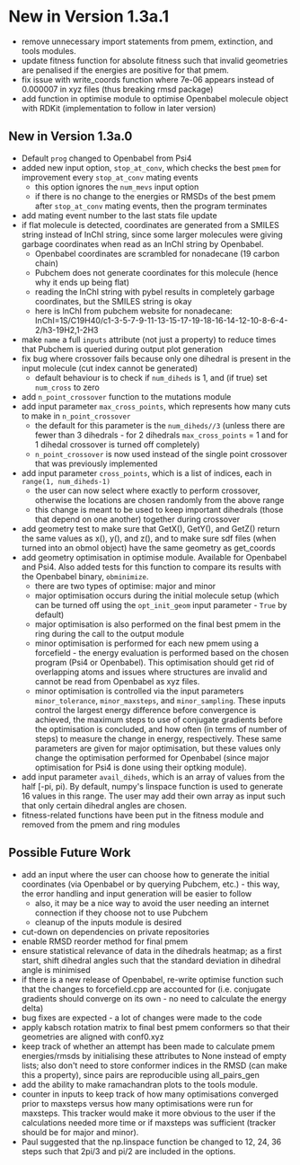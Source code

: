 # New in Version 1.3a.1

* remove unnecessary import statements from pmem, extinction, and tools modules.
* update fitness function for absolute fitness such that invalid geometries are penalised if the energies are positive for that pmem.
* fix issue with write_coords function where 7e-06 appears instead of 0.000007 in xyz files (thus breaking rmsd package)
* add function in optimise module to optimise Openbabel molecule object with RDKit (implementation to follow in later version)

## New in Version 1.3a.0

* Default `prog` changed to Openbabel from Psi4
* added new input option, `stop_at_conv`, which checks the best `pmem` for improvement every `stop_at_conv` mating events
  * this option ignores the `num_mevs` input option
  * if there is no change to the energies or RMSDs of the best pmem after `stop_at_conv` mating events, then the program terminates
* add mating event number to the last stats file update
* if flat molecule is detected, coordinates are generated from a SMILES string instead of InChI string, since some larger molecules were giving garbage coordinates when read as an InChI string by Openbabel.
  * Openbabel coordinates are scrambled for nonadecane (19 carbon chain)
  * Pubchem does not generate coordinates for this molecule (hence why it ends up being flat)
  * reading the InChI string with pybel results in completely garbage coordinates, but the SMILES string is okay
  * here is InChI from pubchem website for nonadecane: InChI=1S/C19H40/c1-3-5-7-9-11-13-15-17-19-18-16-14-12-10-8-6-4-2/h3-19H2,1-2H3
* make `name` a full `inputs` attribute (not just a property) to reduce times that Pubchem is queried during output plot generation
* fix bug where crossover fails because only one dihedral is present in the input molecule (cut index cannot be generated)
  * default behaviour is to check if `num_diheds` is 1, and (if true) set `num_cross` to zero
* add `n_point_crossover` function to the mutations module
* add input parameter `max_cross_points`, which represents how many cuts to make in `n_point_crossover`
  * the default for this parameter is the `num_diheds//3` (unless there are fewer than 3 dihedrals - for 2 dihedrals `max_cross_points` = 1 and for 1 dihedal crossover is turned off completely)
  * `n_point_crossover` is now used instead of the single point crossover that was previously implemented
* add input parameter `cross_points`, which is a list of indices, each in `range(1, num_diheds-1)`
  * the user can now select where exactly to perform crossover, otherwise the locations are chosen randomly from the above range
  * this change is meant to be used to keep important dihedrals (those that depend on one another) together during crossover
* add geometry test to make sure that GetX(), GetY(), and GetZ() return the same values as x(), y(), and z(), and to make sure sdf files (when turned into an obmol object) have the same geometry as get_coords
* add geometry optimisation in optimise module. Available for Openbabel and Psi4. Also added tests for this function to compare its results with the Openbabel binary, `obminimize`.
  * there are two types of optimise: major and minor
  * major optimisation occurs during the initial molecule setup (which can be turned off using the `opt_init_geom` input parameter - `True` by default)
  * major optimisation is also performed on the final best pmem in the ring during the call to the output module
  * minor optimisation is performed for each new pmem using a forcefield - the energy evaluation is performed based on the chosen program (Psi4 or Openbabel). This optimisation should get rid of overlapping atoms and issues where structures are invalid and cannot be read from Openbabel as xyz files.
  * minor optimisation is controlled via the input parameters `minor_tolerance`, `minor_maxsteps`, and `minor_sampling`. These inputs control the largest energy difference before convergence is achieved, the maximum steps to use of conjugate gradients before the optimisation is concluded, and how often (in terms of number of steps) to measure the change in energy, respectively. These same parameters are given for major optimisation, but these values only change the optimisation performed for Openbabel (since major optimisation for Psi4 is done using their optking module).
* add input parameter `avail_diheds`, which is an array of values from the half [-pi, pi). By default, numpy's linspace function is used to generate 16 values in this range. The user may add their own array as input such that only certain dihedral angles are chosen.
* fitness-related functions have been put in the fitness module and removed from the pmem and ring modules

## Possible Future Work

* add an input where the user can choose how to generate the initial coordinates (via Openbabel or by querying Pubchem, etc.) - this way, the error handling and input generation will be easier to follow
  * also, it may be a nice way to avoid the user needing an internet connection if they choose not to use Pubchem
  * cleanup of the inputs module is desired
* cut-down on dependencies on private repositories
* enable RMSD reorder method for final pmem
* ensure statistical relevance of data in the dihedrals heatmap; as a first start, shift dihedral angles such that the standard deviation in dihedral angle is minimised
* if there is a new release of Openbabel, re-write optimise function such that the changes to forcefield.cpp are accounted for (i.e. conjugate gradients should converge on its own - no need to calculate the energy delta)
* bug fixes are expected - a lot of changes were made to the code
* apply kabsch rotation matrix to final best pmem conformers so that their geometries are aligned with conf0.xyz
* keep track of whether an attempt has been made to calculate pmem energies/rmsds by initialising these attributes to None instead of empty lists; also don't need to store conformer indices in the RMSD (can make this a property), since pairs are reproducible using all_pairs_gen
* add the ability to make ramachandran plots to the tools module.
* counter in inputs to keep track of how many optimisations converged prior to maxsteps versus how many optimisations were run for maxsteps. This tracker would make it more obvious to the user if the calculations needed more time or if maxsteps was sufficient (tracker should be for major and minor).
* Paul suggested that the np.linspace function be changed to 12, 24, 36 steps such that 2pi/3 and pi/2 are included in the options.
